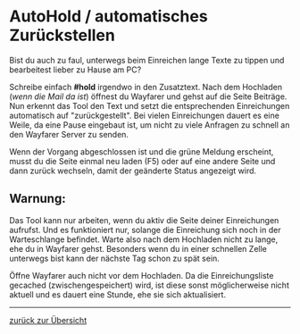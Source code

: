 # AutoHold / automatisches Zurückstellen

Bist du auch zu faul, unterwegs beim Einreichen lange Texte zu tippen und bearbeitest lieber zu Hause am PC?

Schreibe einfach **#hold** irgendwo in den Zusatztext. Nach dem Hochladen (*wenn die Mail da ist*) öffnest du Wayfarer und gehst auf die Seite Beiträge.
Nun erkennt das Tool den Text und setzt die entsprechenden Einreichungen automatisch auf "zurückgestellt". Bei vielen Einreichungen dauert es eine Weile, da
eine Pause eingebaut ist, um nicht zu viele Anfragen zu schnell an den Wayfarer Server zu senden.

Wenn der Vorgang abgeschlossen ist und die grüne Meldung erscheint, musst du die Seite einmal neu laden (F5) oder auf eine andere Seite und dann zurück wechseln,
damit der geänderte Status angezeigt wird.

## Warnung:
Das Tool kann nur arbeiten, wenn du aktiv die Seite deiner Einreichungen aufrufst. Und es funktioniert nur,
solange die Einreichung sich noch in der Warteschlange befindet. Warte also nach dem Hochladen nicht zu lange,
ehe du in Wayfarer gehst. Besonders wenn du in einer schnellen Zelle unterwegs bist kann der nächste Tag schon zu spät sein.

Öffne Wayfarer auch nicht vor dem Hochladen. Da die Einreichungsliste gecached (zwischengespeichert) wird, ist diese sonst möglicherweise nicht aktuell und es dauert eine Stunde, ehe sie sich aktualisiert.

---

[zurück zur Übersicht](../deutsch.html)
